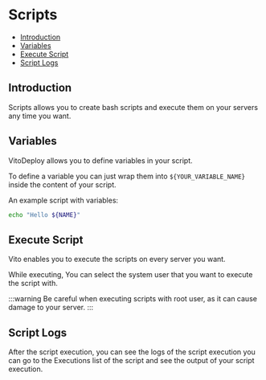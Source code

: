# Scripts

- [Introduction](#introduction)
- [Variables](#variables)
- [Execute Script](#execute-script)
- [Script Logs](#script-logs)

## Introduction

Scripts allows you to create bash scripts and execute them on your servers any time you want.

## Variables

VitoDeploy allows you to define variables in your script.

To define a variable you can just wrap them into `${YOUR_VARIABLE_NAME}` inside the content of your script.

An example script with variables:

```bash
echo "Hello ${NAME}"
```

## Execute Script

Vito enables you to execute the scripts on every server you want.

While executing, You can select the system user that you want to execute the script with.

:::warning
Be careful when executing scripts with root user, as it can cause damage to your server.
:::

## Script Logs

After the script execution, you can see the logs of the script execution you can go to the Executions list of the script
and see the output of your script execution.